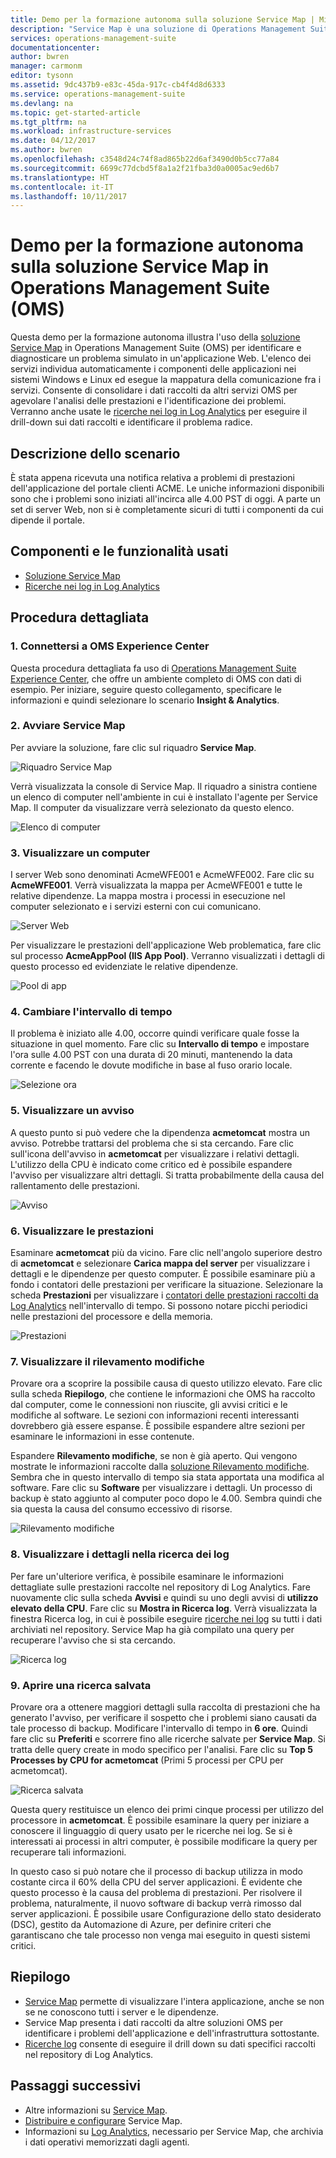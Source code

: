 ```yaml
---
title: Demo per la formazione autonoma sulla soluzione Service Map | Microsoft Docs
description: "Service Map è una soluzione di Operations Management Suite (OMS) che rileva automaticamente i componenti delle applicazioni nei sistemi Windows e Linux e mappa la comunicazione tra i servizi.  Questa demo per la formazione autonoma illustra l'uso di Service Map per identificare e diagnosticare un problema simulato in un'applicazione Web."
services: operations-management-suite
documentationcenter: 
author: bwren
manager: carmonm
editor: tysonn
ms.assetid: 9dc437b9-e83c-45da-917c-cb4f4d8d6333
ms.service: operations-management-suite
ms.devlang: na
ms.topic: get-started-article
ms.tgt_pltfrm: na
ms.workload: infrastructure-services
ms.date: 04/12/2017
ms.author: bwren
ms.openlocfilehash: c3548d24c74f8ad865b22d6af3490d0b5cc77a84
ms.sourcegitcommit: 6699c77dcbd5f8a1a2f21fba3d0a0005ac9ed6b7
ms.translationtype: HT
ms.contentlocale: it-IT
ms.lasthandoff: 10/11/2017
---
```

# <a name="operations-management-suite-oms-self-paced-demo---service-map"></a>Demo per la formazione autonoma sulla soluzione Service Map in Operations Management Suite (OMS)
Questa demo per la formazione autonoma illustra l'uso della [soluzione Service Map](operations-management-suite-service-map.md) in Operations Management Suite (OMS) per identificare e diagnosticare un problema simulato in un'applicazione Web.  L'elenco dei servizi individua automaticamente i componenti delle applicazioni nei sistemi Windows e Linux ed esegue la mappatura della comunicazione fra i servizi.  Consente di consolidare i dati raccolti da altri servizi OMS per agevolare l'analisi delle prestazioni e l'identificazione dei problemi.  Verranno anche usate le [ricerche nei log in Log Analytics](../log-analytics/log-analytics-log-searches.md) per eseguire il drill-down sui dati raccolti e identificare il problema radice.


## <a name="scenario-description"></a>Descrizione dello scenario
È stata appena ricevuta una notifica relativa a problemi di prestazioni dell'applicazione del portale clienti ACME.  Le uniche informazioni disponibili sono che i problemi sono iniziati all'incirca alle 4.00 PST di oggi.  A parte un set di server Web, non si è completamente sicuri di tutti i componenti da cui dipende il portale.  

## <a name="components-and-features-used"></a>Componenti e le funzionalità usati
- [Soluzione Service Map](operations-management-suite-service-map.md)
- [Ricerche nei log in Log Analytics](../log-analytics/log-analytics-log-searches.md)


## <a name="walk-through"></a>Procedura dettagliata

### <a name="1-connect-to-the-oms-experience-center"></a>1. Connettersi a OMS Experience Center
Questa procedura dettagliata fa uso di [Operations Management Suite Experience Center](https://experience.mms.microsoft.com/), che offre un ambiente completo di OMS con dati di esempio. Per iniziare, seguire questo collegamento, specificare le informazioni e quindi selezionare lo scenario **Insight & Analytics**.


### <a name="2-start-service-map"></a>2. Avviare Service Map
Per avviare la soluzione, fare clic sul riquadro **Service Map**.

![Riquadro Service Map](media/operations-management-suite-walkthrough-servicemap/tile.png)

Verrà visualizzata la console di Service Map.  Il riquadro a sinistra contiene un elenco di computer nell'ambiente in cui è installato l'agente per Service Map.  Il computer da visualizzare verrà selezionato da questo elenco.

![Elenco di computer](media/operations-management-suite-walkthrough-servicemap/computer-list.png)


### <a name="3-view-computer"></a>3. Visualizzare un computer
I server Web sono denominati AcmeWFE001 e AcmeWFE002.  Fare clic su **AcmeWFE001**.  Verrà visualizzata la mappa per AcmeWFE001 e tutte le relative dipendenze.  La mappa mostra i processi in esecuzione nel computer selezionato e i servizi esterni con cui comunicano.

![Server Web](media/operations-management-suite-walkthrough-servicemap/web-server.png)

Per visualizzare le prestazioni dell'applicazione Web problematica, fare clic sul processo **AcmeAppPool (IIS App Pool)**.  Verranno visualizzati i dettagli di questo processo ed evidenziate le relative dipendenze.  

![Pool di app](media/operations-management-suite-walkthrough-servicemap/app-pool.png)


### <a name="4-change-time-window"></a>4. Cambiare l'intervallo di tempo

Il problema è iniziato alle 4.00, occorre quindi verificare quale fosse la situazione in quel momento. Fare clic su **Intervallo di tempo** e impostare l'ora sulle 4.00 PST con una durata di 20 minuti, mantenendo la data corrente e facendo le dovute modifiche in base al fuso orario locale.

![Selezione ora](./media/operations-management-suite-walkthrough-servicemap/time-picker.png)


### <a name="5-view-alert"></a>5. Visualizzare un avviso

A questo punto si può vedere che la dipendenza **acmetomcat** mostra un avviso. Potrebbe trattarsi del problema che si sta cercando.  Fare clic sull'icona dell'avviso in **acmetomcat** per visualizzare i relativi dettagli.  L'utilizzo della CPU è indicato come critico ed è possibile espandere l'avviso per visualizzare altri dettagli.  Si tratta probabilmente della causa del rallentamento delle prestazioni. 

![Avviso](./media/operations-management-suite-walkthrough-servicemap/alert.png)


### <a name="6-view-performance"></a>6. Visualizzare le prestazioni

Esaminare **acmetomcat** più da vicino.  Fare clic nell'angolo superiore destro di **acmetomcat** e selezionare **Carica mappa del server** per visualizzare i dettagli e le dipendenze per questo computer. È possibile esaminare più a fondo i contatori delle prestazioni per verificare la situazione.  Selezionare la scheda **Prestazioni** per visualizzare i [contatori delle prestazioni raccolti da Log Analytics](../log-analytics/log-analytics-data-sources-performance-counters.md) nell'intervallo di tempo.  Si possono notare picchi periodici nelle prestazioni del processore e della memoria.

![Prestazioni](./media/operations-management-suite-walkthrough-servicemap/performance.png)


### <a name="7-view-change-tracking"></a>7. Visualizzare il rilevamento modifiche
Provare ora a scoprire la possibile causa di questo utilizzo elevato.  Fare clic sulla scheda **Riepilogo**,  che contiene le informazioni che OMS ha raccolto dal computer, come le connessioni non riuscite, gli avvisi critici e le modifiche al software.  Le sezioni con informazioni recenti interessanti dovrebbero già essere espanse. È possibile espandere altre sezioni per esaminare le informazioni in esse contenute.


Espandere **Rilevamento modifiche**, se non è già aperto.  Qui vengono mostrate le informazioni raccolte dalla [soluzione Rilevamento modifiche](../log-analytics/log-analytics-change-tracking.md).  Sembra che in questo intervallo di tempo sia stata apportata una modifica al software.  Fare clic su **Software** per visualizzare i dettagli.  Un processo di backup è stato aggiunto al computer poco dopo le 4.00. Sembra quindi che sia questa la causa del consumo eccessivo di risorse.

![Rilevamento modifiche](./media/operations-management-suite-walkthrough-servicemap/change-tracking.png)



### <a name="8-view-details-in-log-search"></a>8. Visualizzare i dettagli nella ricerca dei log
Per fare un'ulteriore verifica, è possibile esaminare le informazioni dettagliate sulle prestazioni raccolte nel repository di Log Analytics.  Fare nuovamente clic sulla scheda **Avvisi** e quindi su uno degli avvisi di **utilizzo elevato della CPU**.  Fare clic su **Mostra in Ricerca log**.  Verrà visualizzata la finestra Ricerca log, in cui è possibile eseguire [ricerche nei log](../log-analytics/log-analytics-log-searches.md) su tutti i dati archiviati nel repository.  Service Map ha già compilato una query per recuperare l'avviso che si sta cercando.  

![Ricerca log](./media/operations-management-suite-walkthrough-servicemap/log-search.png)


### <a name="9-open-saved-search"></a>9. Aprire una ricerca salvata
Provare ora a ottenere maggiori dettagli sulla raccolta di prestazioni che ha generato l'avviso, per verificare il sospetto che i problemi siano causati da tale processo di backup.  Modificare l'intervallo di tempo in **6 ore**.  Quindi fare clic su **Preferiti** e scorrere fino alle ricerche salvate per **Service Map**.  Si tratta delle query create in modo specifico per l'analisi.  Fare clic su **Top 5 Processes by CPU for acmetomcat** (Primi 5 processi per CPU per acmetomcat).

![Ricerca salvata](./media/operations-management-suite-walkthrough-servicemap/saved-search.png)


Questa query restituisce un elenco dei primi cinque processi per utilizzo del processore in **acmetomcat**.  È possibile esaminare la query per iniziare a conoscere il linguaggio di query usato per le ricerche nei log.  Se si è interessati ai processi in altri computer, è possibile modificare la query per recuperare tali informazioni.

In questo caso si può notare che il processo di backup utilizza in modo costante circa il 60% della CPU del server applicazioni.  È evidente che questo processo è la causa del problema di prestazioni.  Per risolvere il problema, naturalmente, il nuovo software di backup verrà rimosso dal server applicazioni.  È possibile usare Configurazione dello stato desiderato (DSC), gestito da Automazione di Azure, per definire criteri che garantiscano che tale processo non venga mai eseguito in questi sistemi critici.


## <a name="summary-points"></a>Riepilogo
- [Service Map](operations-management-suite-service-map.md) permette di visualizzare l'intera applicazione, anche se non se ne conoscono tutti i server e le dipendenze.
- Service Map presenta i dati raccolti da altre soluzioni OMS per identificare i problemi dell'applicazione e dell'infrastruttura sottostante.
- [Ricerche log](../log-analytics/log-analytics-log-searches.md) consente di eseguire il drill down su dati specifici raccolti nel repository di Log Analytics.    

## <a name="next-steps"></a>Passaggi successivi
- Altre informazioni su [Service Map](operations-management-suite-service-map.md).
- [Distribuire e configurare](operations-management-suite-service-map-configure.md) Service Map.
- Informazioni su [Log Analytics](../log-analytics/log-analytics-overview.md), necessario per Service Map, che archivia i dati operativi memorizzati dagli agenti.